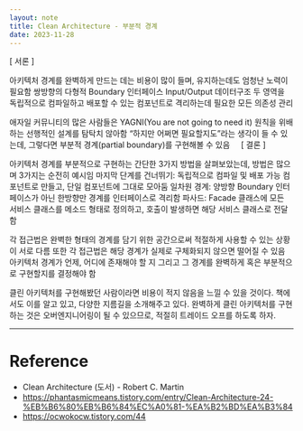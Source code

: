 ```yaml
---
layout: note
title: Clean Architecture - 부분적 경계
date: 2023-11-28
---
```




[ 서론 ]

아키텍처 경계를 완벽하게 만드는 데는 비용이 많이 들며, 유지하는데도 엄청난 노력이 필요함
    쌍방향의 다형적 Boundary 인터페이스
    Input/Output 데이터구조
    두 영역을 독립적으로 컴파일하고 배포할 수 있는 컴포넌트로 격리하는데 필요한 모든 의존성 관리

애자일 커뮤니티의 많은 사람들은 YAGNI(You are not going to need it) 원칙을 위배하는 선행적인 설계를 탐탁치 않아함
“하지만 어쩌면 필요할지도”라는 생각이 들 수 있는데, 그렇다면 부분적 경계(partial boundary)를 구현해볼 수 있음
 
 
[ 결론 ]

아키텍처 경계를 부분적으로 구현하는 간단한 3가지 방법을 살펴보았는데, 방법은 많으며 3가지는 순전히 예시임
    마지막 단계를 건너뛰기: 독립적으로 컴파일 및 배포 가능 컴포넌트로 만들고, 단일 컴포넌트에 그대로 모아둠
    일차원 경계: 양방향 Boundary 인터페이스가 아닌 한방향만 경계를 인터페이스로 격리함
    파사드: Facade 클래스에 모든 서비스 클래스를 메소드 형태로 정의하고, 호출이 발생하면 해당 서비스 클래스로 전달함


각 접근법은 완벽한 형태의 경계를 담기 위한 공간으로써 적절하게 사용할 수 있는 상황이 서로 다름
또한 각 접근법은 해당 경계가 실제로 구체화되지 않으면 떨어질 수 있음
아키텍처 경계가 언제, 어디에 존재해야 할 지 그리고 그 경계를 완벽하게 혹은 부분적으로 구현할지를 결정해야 함

클린 아키텍처를 구현해봤던 사람이라면 비용이 적지 않음을 느낄 수 있을 것이다. 책에서도 이를 알고 있고, 다양한 지름길을 소개해주고 있다. 완벽하게 클린 아키텍처를 구현하는 것은 오버엔지니어링이 될 수 있으므로, 적절히 트레이드 오프를 하도록 하자.





---




# Reference

- Clean Architecture (도서) - Robert C. Martin
- <https://phantasmicmeans.tistory.com/entry/Clean-Architecture-24-%EB%B6%80%EB%B6%84%EC%A0%81-%EA%B2%BD%EA%B3%84>
- <https://ocwokocw.tistory.com/44>
